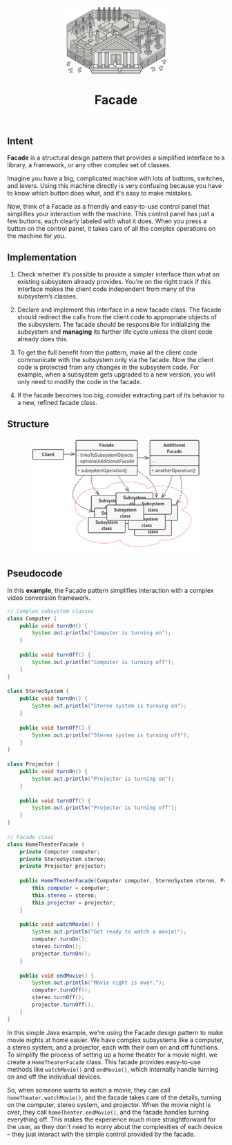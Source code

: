 <div align="center" id="top">
  <a href="">
    <img src="../assets/imgs/bgs/facade.png" alt="Logo" width="250px">
  </a>

  <h1 align="center">Facade</h1>
</div>

<br />

## Intent

**Facade** is a structural design pattern that provides a simplified interface to a library, a framework, or any other complex set of classes.

Imagine you have a big, complicated machine with lots of buttons, switches, and levers. Using this machine directly is very confusing because you have to know which button does what, and it's easy to make mistakes.

Now, think of a Facade as a friendly and easy-to-use control panel that simplifies your interaction with the machine. This control panel has just a few buttons, each clearly labeled with what it does. When you press a button on the control panel, it takes care of all the complex operations on the machine for you.

## Implementation



1. Check whether it’s possible to provide a simpler interface than what an existing subsystem already provides. You’re on the right track if this interface makes the client code independent from many of the subsystem’s classes.

2. Declare and implement this interface in a new facade class. The facade should redirect the calls from the client code to appropriate objects of the subsystem. The facade should be responsible for initializing the subsystem and **managing** its further life cycle unless the client code already does this.

3. To get the full benefit from the pattern, make all the client code communicate with the subsystem only via the facade. Now the client code is protected from any changes in the subsystem code. For example, when a subsystem gets upgraded to a new version, you will only need to modify the code in the facade.

4. If the facade becomes too big, consider extracting part of its behavior to a new, refined facade class.


## Structure

<p align="center">
    <img src="../assets/imgs/structures/facade.png" alt="Singleton Structure" width="400px">
</p>

## Pseudocode

In this **example**, the Facade pattern simplifies interaction with a complex video conversion framework.

```java
// Complex subsystem classes
class Computer {
    public void turnOn() {
        System.out.println("Computer is turning on");
    }

    public void turnOff() {
        System.out.println("Computer is turning off");
    }
}

class StereoSystem {
    public void turnOn() {
        System.out.println("Stereo system is turning on");
    }

    public void turnOff() {
        System.out.println("Stereo system is turning off");
    }
}

class Projector {
    public void turnOn() {
        System.out.println("Projector is turning on");
    }

    public void turnOff() {
        System.out.println("Projector is turning off");
    }
}

// Facade class
class HomeTheaterFacade {
    private Computer computer;
    private StereoSystem stereo;
    private Projector projector;

    public HomeTheaterFacade(Computer computer, StereoSystem stereo, Projector projector) {
        this.computer = computer;
        this.stereo = stereo;
        this.projector = projector;
    }

    public void watchMovie() {
        System.out.println("Get ready to watch a movie!");
        computer.turnOn();
        stereo.turnOn();
        projector.turnOn();
    }

    public void endMovie() {
        System.out.println("Movie night is over.");
        computer.turnOff();
        stereo.turnOff();
        projector.turnOff();
    }
}
```

In this simple Java example, we're using the Facade design pattern to make movie nights at home easier. We have complex subsystems like a computer, a stereo system, and a projector, each with their own on and off functions. To simplify the process of setting up a home theater for a movie night, we create a `HomeTheaterFacade` class. This facade provides easy-to-use methods like `watchMovie()` and `endMovie()`, which internally handle turning on and off the individual devices.

So, when someone wants to watch a movie, they can call `homeTheater.watchMovie()`, and the facade takes care of the details, turning on the computer, stereo system, and projector. When the movie night is over, they call `homeTheater.endMovie()`, and the facade handles turning everything off. This makes the experience much more straightforward for the user, as they don't need to worry about the complexities of each device – they just interact with the simple control provided by the facade.
